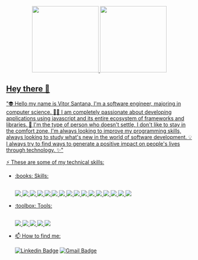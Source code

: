 <!-- <div>
  <a href="https://github.com/vitorSantanaDev">
  <img height="150em" src="https://github-readme-stats.vercel.app/api?username=vitorSantanaDev&show_icons=true&theme=midnight-purple&include_all_commits=true&count_private=true"/>
  <img height="150em" src="https://github-readme-stats.vercel.app/api/top-langs/?username=vitorSantanaDev&layout=compact&langs_count=7&theme=midnight-purple"/>
</div>    -->
<div align="center">
  <a href="https://github.com/vitorSantanaDev">
  <img height="180em" src="https://github-readme-stats.vercel.app/api?username=vitorSantanaDev&show_icons=true&theme=midnight-purple&include_all_commits=true&count_private=true"/>
  <img height="180em" src="https://github-readme-stats.vercel.app/api/top-langs/?username=vitorSantanaDev&layout=compact&langs_count=7&theme=midnight-purple"/>
</div>
  
## Hey there 👋

":alien: Hello my name is Vitor Santana, I'm a software engineer, majoring in computer science. :technologist: I am completely passionate about developing applications using javascript and its entire ecosystem of frameworks and libraries. :monocle_face: I'm the type of person who doesn't settle, I don't like to stay in the comfort zone, I'm always looking to improve my programming skills, always looking to study what's new in the world of software development. :bulb: I always try to find ways to generate a positive impact on people's lives through technology. :sparkles:"

:zap: These are some of my technical skills:
<ul>
  
  <li>:books: Skills:</li>
  <br/>
  
  <p align="left">
  <img src="https://img.shields.io/badge/HTML5-E34F26?style=for-the-badge&logo=html5&logoColor=white"> <img src="https://img.shields.io/badge/CSS3-1572B6?style=for-the-badge&logo=css3&logoColor=white"> <img src="https://img.shields.io/badge/JavaScript-ffef0a?style=for-the-badge&logo=javascript&logoColor=1a1a1a"> <img src="https://img.shields.io/badge/TypeScript-007ACC?style=for-the-badge&logo=typescript&logoColor=white">  <img src="https://img.shields.io/badge/node.js-6DA55F?style=for-the-badge&logo=node.js&logoColor=white"> <img src="https://img.shields.io/badge/Express-259dff?style=for-the-badge&logo=express&logoColor=white"> <img src="https://img.shields.io/badge/Jquery-10245c?style=for-the-badge&logo=jquery&logoColor=white"> <img src="https://img.shields.io/badge/Redux-090712?style=for-the-badge&logo=redux&logoColor=682be3"> <img src="https://img.shields.io/badge/React-20232A?style=for-the-badge&logo=react&logoColor=61DAFB"> <img src="https://img.shields.io/badge/React_Native-20232A?style=for-the-badge&logo=react&logoColor=61DAFB" target="_blank"> <img src="https://img.shields.io/badge/next-030303?style=for-the-badge&logo=next.js&logoColor=#7a7a7a"> <img src="https://img.shields.io/badge/sass-bf4080?style=for-the-badge&logo=sass&logoColor=white"> <img src="https://img.shields.io/badge/strapi-090712?style=for-the-badge&logo=strapi&logoColor=682be3"> <img src="https://img.shields.io/badge/graphql-1c1c1c?style=for-the-badge&logo=graphql&logoColor=e10098"> <img src="https://img.shields.io/badge/Jest-c21325?style=for-the-badge&logo=jest&logoColor=white"> <img src="https://img.shields.io/badge/-TestingLibrary-1a1a1a?style=for-the-badge&logo=testing-library&logoColor=f7054a">
  </p>

  <li>:toolbox: Tools:</li>
  <br/>
  <p align="left">
<img src="https://img.shields.io/badge/Git-F05032?style=for-the-badge&logo=git&logoColor=white"> <img src="https://img.shields.io/badge/npm-CB3837?style=for-the-badge&logo=npm&logoColor=white"> <img src="https://img.shields.io/badge/yarn-%232C8EBB.svg?style=for-the-badge&logo=yarn&logoColor=white"> <img src="https://img.shields.io/badge/Visual_Studio_Code-0078D4?style=for-the-badge&logo=visual%20studio%20code&logoColor=white"> <img src="https://img.shields.io/badge/Figma-black?style=for-the-badge&logo=figma&logoColor=white"> 
  </p>
</ul>

* 📫 How to find me:<br><br> 
[![Linkedin Badge](https://img.shields.io/badge/LinkedIn-0077B5?style=for-the-badge&logo=linkedin&logoColor=white&link=https://www.linkedin.com/in/vitor-santana-bbb607217/)](https://www.linkedin.com/in/vitor-santana-bbb607217/)
[![Gmail Badge](https://img.shields.io/badge/Gmail-D14836?style=for-the-badge&logo=gmail&logoColor=white&link=vitorsantana.developer@gmail.com)](mailto:vitorsantana.developer@gmail.com)
<!-- [![Twitter Badge](https://img.shields.io/badge/Twitter-00c2f2?style=for-the-badge&logo=twitter&logoColor=white&link=https://twitter.com/VitorSantanaDev)](https://twitter.com/VitorSantanaDev)[![Twitter Badge](https://img.shields.io/badge/Instagram-8d14d9?style=for-the-badge&logo=instagram&logoColor=white&link=https://www.instagram.com/vit0r.santana/)](https://www.instagram.com/vit0r.santana/) -->
